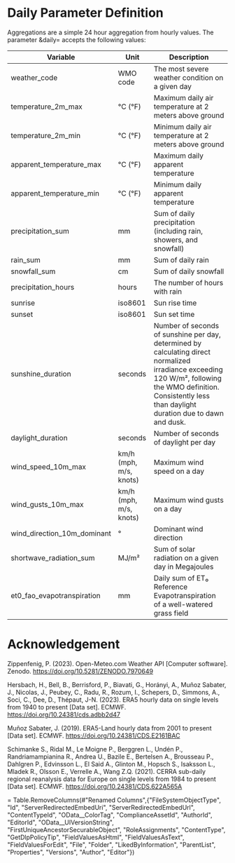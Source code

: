 # Daily Parameter Definition
Aggregations are a simple 24 hour aggregation from hourly values. The parameter &daily= accepts the following values:

| Variable                          | Unit                           | Description                                                                                                                                                         |
|-----------------------------------|--------------------------------|---------------------------------------------------------------------------------------------------------------------------------------------------------------------|
| weather_code                      | WMO code                       | The most severe weather condition on a given day                                                                                                                     |
| temperature_2m_max                | °C (°F)                        | Maximum daily air temperature at 2 meters above ground                                                                                                               |
| temperature_2m_min                | °C (°F)                        | Minimum daily air temperature at 2 meters above ground                                                                                                               |
| apparent_temperature_max          | °C (°F)                        | Maximum daily apparent temperature                                                                                                                                   |
| apparent_temperature_min          | °C (°F)                        | Minimum daily apparent temperature                                                                                                                                   |
| precipitation_sum                 | mm                             | Sum of daily precipitation (including rain, showers, and snowfall)                                                                                                   |
| rain_sum                          | mm                             | Sum of daily rain                                                                                                                                                    |
| snowfall_sum                      | cm                             | Sum of daily snowfall                                                                                                                                               |
| precipitation_hours               | hours                          | The number of hours with rain                                                                                                                                        |
| sunrise                           | iso8601                        | Sun rise time                                                                                                                                                        |
| sunset                            | iso8601                        | Sun set time                                                                                                                                                         |
| sunshine_duration                 | seconds                        | Number of seconds of sunshine per day, determined by calculating direct normalized irradiance exceeding 120 W/m², following the WMO definition. Consistently less than daylight duration due to dawn and dusk. |
| daylight_duration                 | seconds                        | Number of seconds of daylight per day                                                                                                                                |
| wind_speed_10m_max                | km/h (mph, m/s, knots)         | Maximum wind speed on a day                                                                                                                                          |
| wind_gusts_10m_max                | km/h (mph, m/s, knots)         | Maximum wind gusts on a day                                                                                                                                          |
| wind_direction_10m_dominant       | °                              | Dominant wind direction                                                                                                                                              |
| shortwave_radiation_sum           | MJ/m²                          | Sum of solar radiation on a given day in Megajoules                                                                                                                  |
| et0_fao_evapotranspiration        | mm                             | Daily sum of ET₀ Reference Evapotranspiration of a well-watered grass field                                                                                         |

# Acknowledgement

Zippenfenig, P. (2023). Open-Meteo.com Weather API [Computer software]. Zenodo. https://doi.org/10.5281/ZENODO.7970649

Hersbach, H., Bell, B., Berrisford, P., Biavati, G., Horányi, A., Muñoz Sabater, J., Nicolas, J., Peubey, C., Radu, R., Rozum, I., Schepers, D., Simmons, A., Soci, C., Dee, D., Thépaut, J-N. (2023). ERA5 hourly data on single levels from 1940 to present [Data set]. ECMWF. https://doi.org/10.24381/cds.adbb2d47

Muñoz Sabater, J. (2019). ERA5-Land hourly data from 2001 to present [Data set]. ECMWF. https://doi.org/10.24381/CDS.E2161BAC

Schimanke S., Ridal M., Le Moigne P., Berggren L., Undén P., Randriamampianina R., Andrea U., Bazile E., Bertelsen A., Brousseau P., Dahlgren P., Edvinsson L., El Said A., Glinton M., Hopsch S., Isaksson L., Mladek R., Olsson E., Verrelle A., Wang Z.Q. (2021). CERRA sub-daily regional reanalysis data for Europe on single levels from 1984 to present [Data set]. ECMWF. https://doi.org/10.24381/CDS.622A565A

= Table.RemoveColumns(#"Renamed Columns",{"FileSystemObjectType", "Id", "ServerRedirectedEmbedUri", "ServerRedirectedEmbedUrl", "ContentTypeId", "OData__ColorTag", "ComplianceAssetId", "AuthorId", "EditorId", "OData__UIVersionString", "FirstUniqueAncestorSecurableObject", "RoleAssignments", 
"ContentType", "GetDlpPolicyTip", "FieldValuesAsHtml", "FieldValuesAsText", "FieldValuesForEdit", "File", "Folder", "LikedByInformation", "ParentList", "Properties", "Versions", "Author", "Editor"})